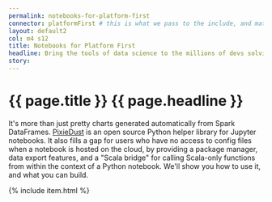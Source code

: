 ```yaml
---
permalink: notebooks-for-platform-first
connector: platformFirst # this is what we pass to the include, and matches the strategy collection
layout: default2
col: m4 s12
title: Notebooks for Platform First
headline: Bring the tools of data science to the millions of devs solving data problems.
story: 
---
```


# <span>{{ page.title }}</span> {{ page.headline }}

It's more than just pretty charts generated automatically from Spark DataFrames.
[PixieDust]() is an open source Python helper library for Jupyter notebooks. It also
fills a gap for users who have no access to config files when a notebook is hosted
on the cloud, by providing a package manager, data export features, and a "Scala
bridge" for calling Scala-only functions from within the context of a Python notebook.
We'll show you how to use it, and what you can build.

{% include item.html %}